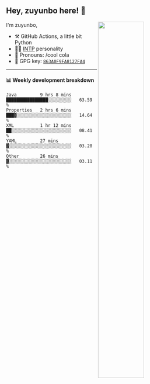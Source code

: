 

## Hey, zuyunbo here! :wave: 
[<img align="right" width="50%" src="https://github-readme-stats.vercel.app/api?username=zuyunbo&theme=dark&show_icons=true">](https://metrics.lecoq.io/ouuan?template=classic)

I'm zuyunbo,

-   :hammer_and_pick: GitHub Actions, a little bit Python
-   :man_scientist: [INTP](https://www.16personalities.com/profiles/3302586f07ca3) personality
-   :man: Pronouns: /cool cola
-   :key: GPG key: [`863A0F9FA8127FA4`](https://github.com/zuyunbo.gpg)

---

#### :bar_chart: Weekly development breakdown
<!--START_SECTION:waka-->

```text
Java         9 hrs 8 mins    ████████████████░░░░░░░░░   63.59 %
Properties   2 hrs 6 mins    ███▓░░░░░░░░░░░░░░░░░░░░░   14.64 %
XML          1 hr 12 mins    ██░░░░░░░░░░░░░░░░░░░░░░░   08.41 %
YAML         27 mins         ▓░░░░░░░░░░░░░░░░░░░░░░░░   03.20 %
Other        26 mins         ▓░░░░░░░░░░░░░░░░░░░░░░░░   03.11 %
```

<!--END_SECTION:waka-->

